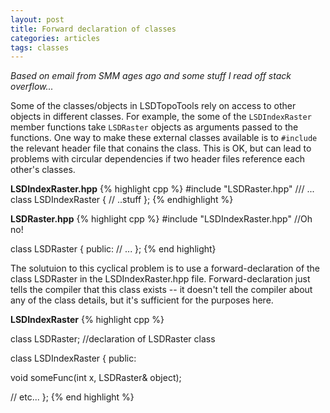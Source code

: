 ```yaml
---
layout: post
title: Forward declaration of classes
categories: articles
tags: classes
---
```


*Based on email from SMM ages ago and some stuff I read off stack overflow...*

Some of the classes/objects in LSDTopoTools rely on access to other objects in different classes. For example, the some of the `LSDIndexRaster` member functions take `LSDRaster` objects as arguments passed to the functions. One way to make these external classes available is to `#include` the relevant header file that conains the class. This is OK, but can lead to problems with circular dependencies if two header files reference each other's classes. 

**LSDIndexRaster.hpp**
{% highlight cpp %}
#include "LSDRaster.hpp"
/// ...
class LSDIndexRaster
{
  // ..stuff
};
{% endhighlight %}

**LSDRaster.hpp**
{% highlight cpp %}
#include "LSDIndexRaster.hpp" //Oh no!

class LSDRaster
{
  public: 
  // ...
};
{% end highlight}

The solutuion to this cyclical problem is to use a forward-declaration of the class LSDRaster in the LSDIndexRaster.hpp file. Forward-declaration just tells the compiler that this class exists -- it doesn't tell the compiler about any of the class details, but it's sufficient for the purposes here. 

**LSDIndexRaster**
{% highlight cpp %}

class LSDRaster; //declaration of LSDRaster class

class LSDIndexRaster
{
  public:

  void someFunc(int x, LSDRaster& object);

  // etc...
};
{% end highlight %}



